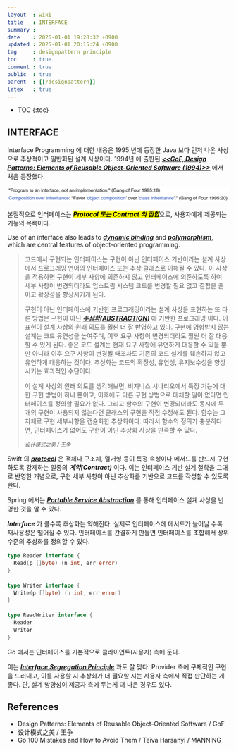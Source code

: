 ```yaml
---
layout  : wiki
title   : INTERFACE
summary : 
date    : 2025-01-01 19:28:32 +0900
updated : 2025-01-01 20:15:24 +0900
tag     : designpattern principle
toc     : true
comment : true
public  : true
parent  : [[/designpattern]]
latex   : true
---
```

* TOC
{:toc}

## INTERFACE

Interface Programming 에 대한 내용은 1995 년에 등장한 Java 보다 먼저 나온 사상으로 추상적이고 일반화된 설계 사상이다.
1994년 에 출판된 ___[<<GoF, Design Patterns: Elements of Reusable Object-Oriented Software (1994)>>](https://en.wikipedia.org/wiki/Design_Patterns)___ 에서 처음 등장했다.

![](/resource/wiki/designpattern-interface-design-thought/principles.png)

본질적으로 인터페이스는 <mark><em><strong>Protocol 또는 Contract 의 집합</strong></em></mark>으로, 사용자에게 제공되는 기능의 목록이다.

Use of an interface also leads to ___[dynamic binding](https://en.wikipedia.org/wiki/Dynamic_dispatch)___ and ___[polymorphism](https://klarciel.net/wiki/oop/oop-polymorphism/)___, which are central features of object-oriented programming.

> 코드에서 구현되는 인터페이스는 구현이 아닌 인터페이스 기반이라는 설계 사상 에서 프로그래밍 언어의 인터페이스 또는 추상 클래스로 이해될 수 있다. 이 사상을 적용하면 구현이 세부 사항에 의존하지 않고 인터페이스에 의존하도록 하여 세부 사항이 변경되더라도 업스트림 시스템 코드를 변경할 필요 없고 결합을 줄이고 확장성을 향상시키게 된다.
>
> 구현이 아닌 인터페이스에 기반한 프로그래밍이라는 설계 사상을 표현하는 또 다른 방법은 구현이 아닌 ___[추상화(ABSTRACTION)](https://klarciel.net/wiki/architecture/architecture-abstraction/)___ 에 기반한 프로그래밍 이다. 이 표현이 설계 사상의 원래 의도를 훨씬 더 잘 반영하고 있다. 구현에 영향받지 않는 설계는 코드 유연성을 높여주며, 이후 요구 사항이 변경되더라도 훨씬 더 잘 대응할 수 있게 된다. 좋은 코드 설계는 현재 요구 사항에 유연하게 대응할 수 있을 뿐만 아니라 이후 요구 사항이 변경될 때조차도 기존의 코드 설계를 훼손하지 않고 유연하게 대응하는 것이다. 추상화는 코드의 확장성, 유연성, 유지보수성을 향상 시키는 효과적인 수단이다.
>
> 이 설계 사상의 원래 의도를 생각해보면, 비지니스 시나리오에서 특정 기능에 대한 구현 방법이 하나 뿐이고, 이후에도 다른 구현 방법으로 대체할 일이 없다면 인터페이스를 정의할 필요가 없다. 그리고 함수의 구현이 변경되더라도 동시에 두개의 구현이 사용되지 않는다면 클래스의 구현을 직접 수정해도 된다. 함수는 그 자체로 구현 세부사항을 캡슐화한 추상화이다. 따라서 함수의 정의가 충분하다면, 인터페이스가 없어도 구현이 아닌 추상화 사상을 만족할 수 있다.
>
> *<small>设计模式之美 / 王争</small>*

Swift 의 ___[protocol](https://bbiguduk.gitbook.io/swift/language-guide-1/protocols)___ 은 객체나 구조체, 열거형 등이 특정 속성이나 메서드를 반드시 구현하도록 강제하는 일종의 ___계약(Contract)___ 이다. 이는 인터페이스 기반 설계 철학을 그대로 반영한 개념으로, 구현 세부 사항이 아닌 추상화를 기반으로 코드를 작성할 수 있도록 한다.

Spring 에서는 ___[Portable Service Abstraction](https://klarciel.net/wiki/spring/spring-psa/)___ 를 통해 인터페이스 설계 사상을 반영한 것을 알 수 있다.

___Interface___ 가 클수록 추상화는 약해진다. 실제로 인터페이스에 메서드가 늘어날 수록 재사용성은 떨어질 수 있다. 인터페이스를 간결하게 만들면 인터페이스를 조합해서 상위 수준의 추상화를 정의할 수 있다.

```go
type Reader interface {
  Read(p []byte) (n int, err error)
}

type Writer interface {
  Write(p []byte) (n int, err error)
}

type ReadWriter interface {
  Reader
  Writer
}
```

Go 에서는 인터페이스를 기본적으로 클라이언트(사용자) 측에 둔다.

이는 ___[Interface Segregation Principle](https://klarciel.net/wiki/oop/oop-solid/)___ 과도 잘 맞다.
Provider 측에 구체적인 구현을 드러내고, 이를 사용할 지 추상화가 더 필요할 지는 사용자 측에서 직접 판단하는 게 좋다.
단, 설계 방향성이 제공자 측에 두는게 더 나은 경우도 있다.

## References

- Design Patterns: Elements of Reusable Object-Oriented Software / GoF
- 设计模式之美 / 王争
- Go 100 Mistakes and How to Avoid Them / Teiva Harsanyi / MANNING